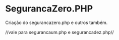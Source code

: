 # SegurancaZero.PHP
Criação do segurancazero.php e outros também.

<?php
session_start();

?>
//vale para segurancaum.php e segurancadez.php//
